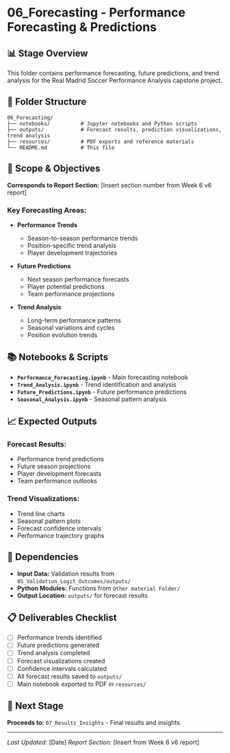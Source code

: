 # 06_Forecasting - Performance Forecasting & Predictions

## 📊 **Stage Overview**
This folder contains performance forecasting, future predictions, and trend analysis for the Real Madrid Soccer Performance Analysis capstone project.

## 📁 **Folder Structure**
```
06_Forecasting/
├── notebooks/          # Jupyter notebooks and Python scripts
├── outputs/            # Forecast results, prediction visualizations, trend analysis
├── resources/          # PDF exports and reference materials
└── README.md           # This file
```

## 🎯 **Scope & Objectives**
**Corresponds to Report Section:** [Insert section number from Week 6 v6 report]

### **Key Forecasting Areas:**
- **Performance Trends**
  - Season-to-season performance trends
  - Position-specific trend analysis
  - Player development trajectories

- **Future Predictions**
  - Next season performance forecasts
  - Player potential predictions
  - Team performance projections

- **Trend Analysis**
  - Long-term performance patterns
  - Seasonal variations and cycles
  - Position evolution trends

## 📚 **Notebooks & Scripts**
- **`Performance_Forecasting.ipynb`** - Main forecasting notebook
- **`Trend_Analysis.ipynb`** - Trend identification and analysis
- **`Future_Predictions.ipynb`** - Future performance predictions
- **`Seasonal_Analysis.ipynb`** - Seasonal pattern analysis

## 📈 **Expected Outputs**
### **Forecast Results:**
- Performance trend predictions
- Future season projections
- Player development forecasts
- Team performance outlooks

### **Trend Visualizations:**
- Trend line charts
- Seasonal pattern plots
- Forecast confidence intervals
- Performance trajectory graphs

## 🔗 **Dependencies**
- **Input Data:** Validation results from `05_Validation_Logit_Outcomes/outputs/`
- **Python Modules:** Functions from `Other material Folder/`
- **Output Location:** `outputs/` for forecast results

## 📋 **Deliverables Checklist**
- [ ] Performance trends identified
- [ ] Future predictions generated
- [ ] Trend analysis completed
- [ ] Forecast visualizations created
- [ ] Confidence intervals calculated
- [ ] All forecast results saved to `outputs/`
- [ ] Main notebook exported to PDF in `resources/`

## 🚀 **Next Stage**
**Proceeds to:** `07_Results_Insights` - Final results and insights

---
*Last Updated:* [Date]
*Report Section:* [Insert from Week 6 v6 report]
